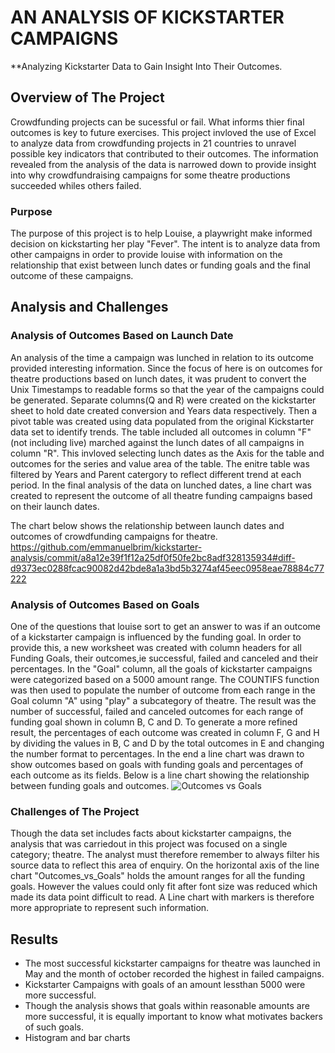 # AN ANALYSIS OF KICKSTARTER CAMPAIGNS 
**Analyzing Kickstarter Data to Gain Insight Into Their Outcomes.

## Overview of The Project

Crowdfunding projects can be sucessful or fail. What informs thier final outcomes is key to future exercises.
This project invloved the use of Excel to analyze data from crowdfunding projects in 21 countries to unravel possible key indicators that contributed to their outcomes.
The information revealed from the analysis of the data is narrowed down to provide insight into why crowdfundraising campaigns for some theatre productions succeeded whiles others failed.

### Purpose
The purpose of this project is to help Louise, a playwright make informed decision on kickstarting her play "Fever". The intent is to analyze data from other campaigns in order to provide louise with information on the relationship that exist between lunch dates or funding goals and the final outcome of these campaigns. 

## Analysis and Challenges

### Analysis of Outcomes Based on Launch Date

An analysis of the time a campaign was lunched in relation to its outcome provided interesting information.
Since the focus of here is on outcomes for theatre productions based on lunch dates, it was prudent to convert the Unix Timestamps to readable forms so that the year of the campaigns could be generated. Separate columns(Q and R) were created on the kickstarter sheet to hold date created conversion and Years data respectively.
Then a pivot table was created using data populated from the original Kickstarter data set to identify trends. The table included all outcomes in column "F" (not including live) marched against the lunch dates of all campaigns in column "R". This invloved selecting lunch dates as the Axis for the table and outcomes for the series and value area of the table. The enitre table was filtered by Years and Parent catergory to reflect different trend at each period. 
In the final analysis of the data on lunched dates, a line chart was created to represent the outcome of all theatre funding campaigns based on their launch dates.

The chart below shows the relationship between launch dates and outcomes of crowdfunding campaigns for theatre.
https://github.com/emmanuelbrim/kickstarter-analysis/commit/a8a12e39f1f12a25df0f50fe2bc8adf328135934#diff-d9373ec0288fcac90082d42bde8a1a3bd5b3274af45eec0958eae78884c77222

### Analysis of Outcomes Based on Goals
One of the questions that louise sort to get an answer to was if an outcome of a kickstarter campaign is influenced by the funding goal.
In order to provide this, a new worksheet was created with column headers for all Funding Goals, their outcomes,ie successful, failed and canceled and their percentages. 
In the "Goal" column, all the goals of kickstarter campaigns were categorized based on a 5000 amount range. The COUNTIFS function was then used to populate the number of outcome from each range in the Goal column "A" using "play" a subcategory of theatre. The result was the number of successful, failed and canceled outcomes for each range of funding goal shown in column B, C and D. To generate a more refined result, the percentages of each outcome was created in column F, G and H by dividing the values in B, C and D by the total outcomes in E and changing the number format to percentages.
In the end a line chart was drawn to show outcomes based on goals with funding goals and percentages of each outcome as its fields. 
Below is a line chart showing the relationship between funding goals and outcomes.
![Outcomes vs Goals](path/to/Outcomes_vs_Goals1.png)

### Challenges of The Project
Though the data set includes facts about kickstarter campaigns, the analysis that was carriedout in this project was focused on a single category; theatre.
The analyst must therefore remember to always filter his source data to reflect this area of enquiry. 
On the horizontal axis of the line chart "Outcomes_vs_Goals" holds the amount ranges for all the funding goals. However the values could only fit after font size was reduced which made its data point difficult to read. A Line chart with markers is therefore more appropriate to represent such information.  

## Results
- The most successful kickstarter campaigns for theatre was launched in May and the month of october recorded the highest in failed campaigns.
- Kickstarter Campaigns with goals of an amount lessthan 5000 were more successful.
- Though the analysis shows that goals within reasonable amounts are more successful, it is equally important to know what motivates backers of such goals.
- Histogram and bar charts


